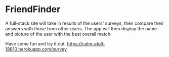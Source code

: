 # FriendFinder
A full-stack site will take in results of the users' surveys, then compare their answers with those from other users. The app will then display the name and picture of the user with the best overall match.

Have some fun and try it out.
https://calm-atoll-18810.herokuapp.com/survey
